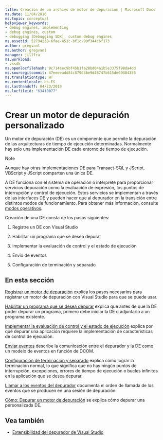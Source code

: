 ```yaml
---
title: Creación de un archivo de motor de depuración | Microsoft Docs
ms.date: 11/04/2016
ms.topic: conceptual
helpviewer_keywords:
- debug engines, implementing
- debug engines, custom
- debugging [Debugging SDK], custom debug engines
ms.assetid: 52794238-6fae-451c-bf1c-99f344c6f173
author: gregvanl
ms.author: gregvanl
manager: jillfra
ms.workload:
- vssdk
ms.openlocfilehash: 9c714aec9bf4bb1fa28bd04a1b5e3375f98da4dd
ms.sourcegitcommit: 47eeeeadd84c879636e9d48747b615de69384356
ms.translationtype: HT
ms.contentlocale: es-ES
ms.lasthandoff: 04/23/2019
ms.locfileid: "63410077"
---
```

# <a name="create-a-custom-debug-engine"></a>Crear un motor de depuración personalizado
Un motor de depuración (DE) es un componente que permite la depuración de las arquitecturas de tiempo de ejecución determinadas. Normalmente hay solo una implementación DE cada entorno de tiempo de ejecución.

> [!NOTE]
> Aunque hay otras implementaciones DE para Transact-SQL y JScript, VBScript y JScript comparten una única DE.

 A DE funciona con el sistema de operación o intérprete para proporcionar servicios depuración como la evaluación de expresión, los puntos de interrupción y control de ejecución. Estos servicios se implementan a través de las interfaces DE y pueden hacer que al depurador en la transición entre distintos modos de funcionamiento. Para obtener más información, consulte [modos operativos](../../extensibility/debugger/operational-modes.md).

 Creación de una DE consta de los pasos siguientes:

1. Registre un DE con Visual Studio

2. Habilitar un programa que se desea depurar

3. Implementar la evaluación de control y el estado de ejecución

4. Envío de eventos

5. Configuración de terminación y separado

## <a name="in-this-section"></a>En esta sección
 [Registrar un motor de depuración](../../extensibility/debugger/registering-a-custom-debug-engine.md) explica los pasos necesarios para registrar un motor de depuración con Visual Studio para que se puede usar.

 [Habilitar un programa que se desea depurar](../../extensibility/debugger/enabling-a-program-to-be-debugged.md) explica que antes de que la DE poder depurar un programa, primero debe iniciar la DE o adjuntarlo a un programa existente.

 [Implementar la evaluación de control y el estado de ejecución](../../extensibility/debugger/execution-control-and-state-evaluation.md) explica por qué depurar una aplicación requiere la implementación de características de control de ejecución.

 [Enviar eventos](../../extensibility/debugger/sending-events.md) describe la comunicación entre el depurador y la DE como un modelo de eventos en función de DCOM.

 [Configuración de terminación y separado](../../extensibility/debugger/termination-and-detaching.md) explica cómo lograr la terminación normal, lo que significa que no hay ningún puntos de interrupción, excepciones, errores de tiempo de ejecución o bucles infinitos en la aplicación que se desea depurar.

 [Llamar a los eventos del depurador](../../extensibility/debugger/calling-debugger-events.md) documenta el orden de llamada de los eventos que se producen en una sesión de depuración.

 [Cómo: Depurar un motor de depuración](../../extensibility/debugger/how-to-debug-a-custom-debug-engine.md) se explica cómo depurar una personalizada DE.

## <a name="see-also"></a>Vea también
- [Extensibilidad del depurador de Visual Studio](../../extensibility/debugger/visual-studio-debugger-extensibility.md)